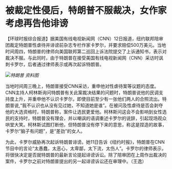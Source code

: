 # 被裁定性侵后，特朗普不服裁决，女作家考虑再告他诽谤

【环球时报综合报道】据美国有线电视新闻网（CNN）12日报道，纽约联邦陪审团裁定特朗普性虐待并诽谤前杂志专栏作家卡罗尔，并要求赔偿500万美元。当地时间周四，特朗普的律师向美国联邦第二巡回上诉法院提交了上诉通知书，表示对裁决不服。与此同时，由于特朗普在接受美国有线电视新闻网（CNN）采访时讽刺卡罗尔，后者通过律师表示或再次起诉特朗普。

![](https://inews.gtimg.com/om_bt/O_RlSDpiUW1eUzawdEBBWaRBNwrCsWflEryC86rmEws9YAA/1000)_特朗普
资料图_

当地时间周三晚上，特朗普接受CNN采访，重申他对性虐待案等议题的态度。CNN主持人柯林斯询问特朗普有关此案裁决结果的问题时，特朗普说他的民调支持度上升，并重申他不认识卡罗尔，即使目前至少有一张他们两人的合照流出。特朗普说,“我不认识也从没有见过她，不知道她是谁”。在被问及性虐待是否会剥夺他的大选资格时，特朗普称，案件让选民更爱他。柯林斯问这会不会影响到女性选民的支持时，特朗普没有理会，并以嘲讽的语调重述卡罗尔的说辞，引起现场观众哄堂大笑。柯林斯试图打断他，但特朗普没有停下来的意思，称这是捏造的故事，卡罗尔“脑子有问题”，是“差劲”的女人。

为此，卡罗尔威胁再次起诉特朗普诽谤。她11日告诉《纽约时报》，特朗普在CNN节目中的言论“太愚蠢，太恶心，太卑鄙，太下流，太伤人”。卡罗尔的律师表示，将很快决定是否就特朗普的最新言论提起诽谤诉讼。除了陪审团在上周作出裁决的案件，卡罗尔之前对特朗普提出的另一起诽谤诉讼还在审理中。（王逸）

